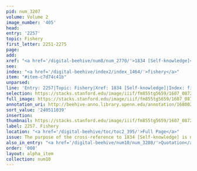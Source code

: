 ```yaml
---
pid: num_3207
volume: Volume 2
image_number: '405'
head:
entry: '2257'
topic: Fishery
first_letter: 2251-2275
page:
add:
xref: "<a href='/digital-beehive/num8/num_2770/'>1834 [Self-knowledge]</a>"
see:
index: "<a href='/digital-beehive/index2/index_1464/'>fishery</a>"
item: "#item-c7d74c41b"
unparsed:
line: 'Entry: 2257|Topic: Fishery|Xref: 1834 [Self-knowledge]|Index: fishery|#item-c7d74c41b'
selection: https://stacks.stanford.edu/image/iiif/fm855tg5659/1607_0872/373,1039,2827,630/full/0/default.jpg
full_image: https://stacks.stanford.edu/image/iiif/fm855tg5659/1607_0872/full/full/0/default.jpg
annotation_uri: http://beehive-anno.library.upenn.edu/annotation/1680023540394
sort_value: '240511039'
insertion:
thumbnail: https://stacks.stanford.edu/image/iiif/fm855tg5659/1607_0872/373,1039,600,180/250,/0/default.jpg
label: 2257. Fishery
location: "<a href='/digital-beehive/toc/toc2_395/'>Full Page</a>"
issue: The purpose of the cross-reference to 1834 [Self-knowledge] is not clear.
also_in_entry: "<a href='/digital-beehive/num10/num_3208/'>Quotation</a>"
order: '008'
layout: alpha_item
collection: num10
---
```

